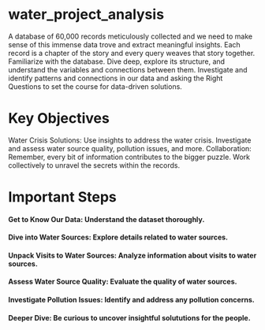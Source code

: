 # water_project_analysis
A database of 60,000 records meticulously collected and we need to make sense of this immense data trove and extract meaningful insights. 
Each record is a chapter of the story and every query weaves that story together. 
Familiarize with the database. Dive deep, explore its structure, and understand the variables and connections between them.
Investigate and identify patterns and connections in our data and asking the Right Questions to set the course for data-driven solutions.
# Key Objectives
Water Crisis Solutions: Use insights to address the water crisis. Investigate and assess water source quality, pollution issues, and more.
Collaboration: Remember, every bit of information contributes to the bigger puzzle. Work collectively to unravel the secrets within the records.
# Important Steps
#### Get to Know Our Data: Understand the dataset thoroughly.
#### Dive into Water Sources: Explore details related to water sources.
#### Unpack Visits to Water Sources: Analyze information about visits to water sources.
#### Assess Water Source Quality: Evaluate the quality of water sources.
#### Investigate Pollution Issues: Identify and address any pollution concerns.
#### Deeper Dive: Be curious to uncover insightful solututions for the people.
